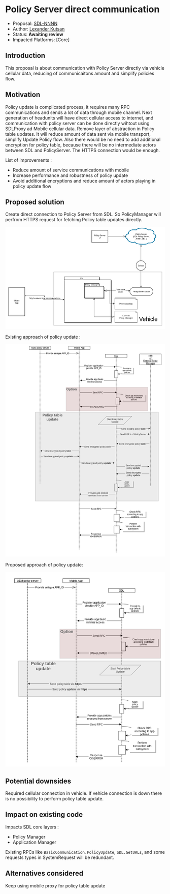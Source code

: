 # Policy Server direct communication

* Proposal: [SDL-NNNN](nnnn-policy_server_direct_communication.md)
* Author: [Lexander Kutsan](https://github.com/LuxoftAKutsan)
* Status: **Awaiting review**
* Impacted Platforms: [Core]

## Introduction

This proposal is about communication with Policy Server directly via vehicle cellular data, reducing of communicaitons amount and simplify policies flow. 

## Motivation

Policy update is complicated process, it requires many RPC communications and sends a lot of data through mobile channel.
Next generation of headunits will have direct cellular access to internet, and communication with policy server
can be done directly wihtout using SDLProxy ad Mobile cellular data. 
Remove layer of abstraction in Policy table updates.
It will reduce amount of data sent via mobile transport, simplify Update Policy flow.
Also there would be no need to add additional encryption for policy table,
because there will be no intermediate actors between SDL and PolicyServer. 
The HTTPS connection would be enough.

List of improvements :
 - Reduce amount of service communications with mobile
 - Increase performance and robustness of policy update
 - Avoid additional encryptions and reduce amount of actors playing in policy update flow
 

## Proposed solution

Create direct connection to Policy Server from SDL. So PolicyManager will perfrom HTTPS request for fetching Policy table updates directly.

![Global Arhitecture approach](../assets/proposals/nnnn-policy_server_direct_cellular_connection/policy_celluar_direct_connection.png)

Existing approach of policy update :

![Existing approach of policy update](../assets/proposals/nnnn-policy_server_direct_cellular_connection/current_policy_flow_.png)

Proposed approach of policy update:

![Proposed approach of policy update](../assets/proposals/nnnn-policy_server_direct_cellular_connection/proposed_policy_flow.png)


## Potential downsides

Required cellular connection in vehicle.
If vehicle connection is down there is no possibility to perform policy table update.

## Impact on existing code

Impacts SDL core layers :
  - Policy Manager
  - Application Manager
  
Existing RPCs like `BasicCommunication.PolicyUpdate`, `SDL.GetURLs`, and some requests types in SystemRequest will be redundant. 

## Alternatives considered

Keep using mobile proxy for policy table update 
